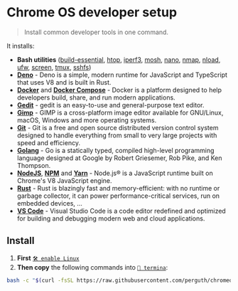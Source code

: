 # Chrome OS developer setup

> Install common developer tools in one command.

It installs:

- **Bash utilities** ([build-essential](https://www.google.com/search?q=build-essential), [htop](https://hisham.hm/htop/), [iperf3](https://iperf.fr/), [mosh](https://mosh.org/), [nano](https://www.nano-editor.org/), [nmap](https://nmap.org/), [nload](https://github.com/rolandriegel/nload), [ufw](https://g.co/kgs/R7KmgH), [screen](https://www.gnu.org/software/screen/), [tmux](https://github.com/tmux/tmux/wiki), [sshfs](https://github.com/libfuse/sshfs))
- **[Deno](https://deno.land/)** - Deno is a simple, modern runtime for JavaScript and TypeScript that uses V8 and is built in Rust.
- **[Docker](https://www.docker.com/)** and **[Docker Compose](https://docs.docker.com/compose/)** - Docker is a platform designed to help developers build, share, and run modern applications.
- **[Gedit](https://wiki.gnome.org/Apps/Gedit)** - gedit is an easy-to-use and general-purpose text editor. 
- **[Gimp](https://www.gimp.org/)** - GIMP is a cross-platform image editor available for GNU/Linux, macOS, Windows and more operating systems.
- **[Git](https://git-scm.com/)** - Git is a free and open source distributed version control system designed to handle everything from small to very large projects with speed and efficiency.
- **[Golang](https://golang.org/)** - Go is a statically typed, compiled high-level programming language designed at Google by Robert Griesemer, Rob Pike, and Ken Thompson.
- **[NodeJS](https://nodejs.org/)**, **[NPM](https://www.npmjs.com/)** and **[Yarn](https://yarnpkg.com/)** - Node.js® is a JavaScript runtime built on Chrome's V8 JavaScript engine.
- **[Rust](https://www.rust-lang.org/)** - Rust is blazingly fast and memory-efficient: with no runtime or garbage collector, it can power performance-critical services, run on embedded devices, ...
- **[VS Code](https://code.visualstudio.com/)** - Visual Studio Code is a code editor redefined and optimized for building and debugging modern web and cloud applications.

## Install

1. **First** [`🛠️ enable Linux`](https://support.google.com/chromebook/answer/9145439)
1. **Then copy** the following commands into [`🔣 termina`](https://support.google.com/chromebook/thread/565904):

```bash
bash -c "$(curl -fsSL https://raw.githubusercontent.com/perguth/chromeos-developer-setup/master/setup.sh)"
```
